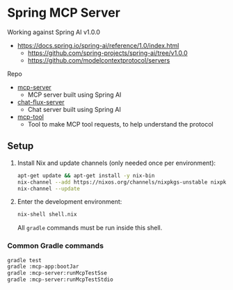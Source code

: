 
# Spring MCP Server

Working against Spring AI v1.0.0

- https://docs.spring.io/spring-ai/reference/1.0/index.html
  - https://github.com/spring-projects/spring-ai/tree/v1.0.0
  - https://github.com/modelcontextprotocol/servers

Repo
- [mcp-server](./mcp-server)
  - MCP server built using Spring AI
- [chat-flux-server](./chat-flux-server)
  - Chat server built using Spring AI
- [mcp-tool](./mcp-tool)
  - Tool to make MCP tool requests, to help understand the protocol

## Setup

1. Install Nix and update channels (only needed once per environment):

   ```bash
   apt-get update && apt-get install -y nix-bin
   nix-channel --add https://nixos.org/channels/nixpkgs-unstable nixpkgs
   nix-channel --update
   ```

2. Enter the development environment:

   ```bash
   nix-shell shell.nix
   ```

   All `gradle` commands must be run inside this shell.

### Common Gradle commands

```bash
gradle test
gradle :mcp-app:bootJar
gradle :mcp-server:runMcpTestSse
gradle :mcp-server:runMcpTestStdio
```
